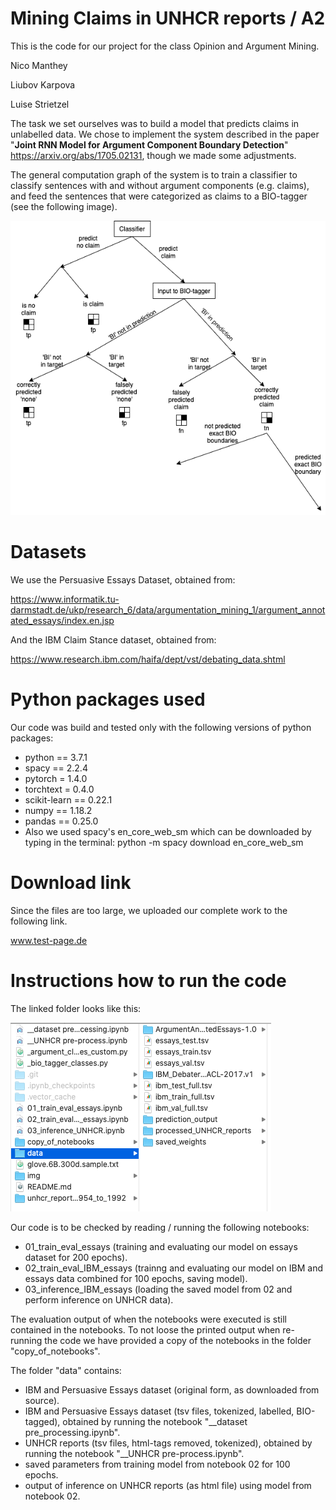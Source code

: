 # Mining Claims in UNHCR reports / A2

This is the code for our project for the class Opinion and Argument Mining.

Nico Manthey <br>

Liubov Karpova <br>

Luise Strietzel <br>

The task we set ourselves was to build a model that predicts claims in unlabelled data. We chose to implement the system described in the paper "<b>Joint RNN Model for Argument Component Boundary Detection</b>" https://arxiv.org/abs/1705.02131, though we made some adjustments.

The general computation graph of the system is to train a classifier to classify sentences with and without argument components (e.g. claims), and feed the sentences that were categorized as claims to a BIO-tagger (see the following image). 

![](img/computation_diagram.png)

# Datasets
We use the Persuasive Essays Dataset, obtained from: 

https://www.informatik.tu-darmstadt.de/ukp/research_6/data/argumentation_mining_1/argument_annotated_essays/index.en.jsp

And the IBM Claim Stance dataset, obtained from:

https://www.research.ibm.com/haifa/dept/vst/debating_data.shtml

# Python packages used

Our code was build and tested only with the following versions of python packages:
- python == 3.7.1
- spacy == 2.2.4
- pytorch = 1.4.0
- torchtext = 0.4.0
- scikit-learn == 0.22.1
- numpy == 1.18.2
- pandas == 0.25.0
- Also we used spacy's en_core_web_sm which can be downloaded by typing in the terminal: python -m spacy download en_core_web_sm

# Download link

Since the files are too large, we uploaded our complete work to the following link. 

www.test-page.de

# Instructions how to run the code

The linked folder looks like this:

![](img/img_of_folder_structure_.png)

Our code is to be checked by reading / running the following notebooks:
- 01_train_eval_essays  (training and evaluating our model on essays dataset for 200 epochs).
- 02_train_eval_IBM_essays (trainng and evaluating our model on IBM and essays data combined for 100 epochs, saving model).
- 03_inference_IBM_essays (loading the saved model from 02 and perform inference on UNHCR data).

The evaluation output of when the notebooks were executed is still contained in the notebooks. To not loose the printed output when re-running the code we have provided a copy of the notebooks in the folder "copy_of_notebooks".

The folder "data" contains:
- IBM and Persuasive Essays dataset (original form, as downloaded from source).
- IBM and Persuasive Essays dataset (tsv files, tokenized, labelled, BIO-tagged), obtained by running the notebook "__dataset pre_processing.ipynb".
- UNHCR reports (tsv files, html-tags removed, tokenized), obtained by running the notebook "__UNHCR pre-process.ipynb".
- saved parameters from training model from notebook 02 for 100 epochs.
- output of inference on UNHCR reports (as html file) using model from notebook 02.










